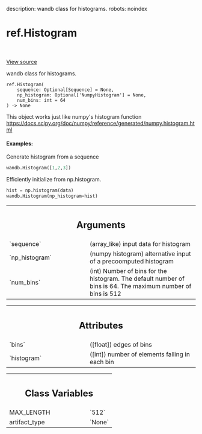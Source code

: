 description: wandb class for histograms.
robots: noindex

# ref.Histogram

<!-- Insert buttons and diff -->

<table class="tfo-notebook-buttons tfo-api nocontent" align="left">

</table>

<a target="_blank" href="https://charlesfrye.gitbook.io/docs-box/library/sdk/data_types.py">View source</a>



wandb class for histograms.

<pre class="devsite-click-to-copy prettyprint lang-py tfo-signature-link">
<code>ref.Histogram(
    sequence: Optional[Sequence] = None,
    np_histogram: Optional['NumpyHistogram'] = None,
    num_bins: int = 64
) -> None
</code></pre>



<!-- Placeholder for "Used in" -->

This object works just like numpy's histogram function
https://docs.scipy.org/doc/numpy/reference/generated/numpy.histogram.html

#### Examples:

Generate histogram from a sequence
```python
wandb.Histogram([1,2,3])
```

Efficiently initialize from np.histogram.
```python
hist = np.histogram(data)
wandb.Histogram(np_histogram=hist)
```



<!-- Tabular view -->
 <table class="responsive fixed orange">
<colgroup><col width="214px"><col></colgroup>
<tr><th colspan="2"><h2 class="add-link">Arguments</h2></th></tr>

<tr>
<td>
`sequence`
</td>
<td>
(array_like) input data for histogram
</td>
</tr><tr>
<td>
`np_histogram`
</td>
<td>
(numpy histogram) alternative input of a precoomputed histogram
</td>
</tr><tr>
<td>
`num_bins`
</td>
<td>
(int) Number of bins for the histogram.  The default number of bins
is 64.  The maximum number of bins is 512
</td>
</tr>
</table>





<!-- Tabular view -->
 <table class="responsive fixed orange">
<colgroup><col width="214px"><col></colgroup>
<tr><th colspan="2"><h2 class="add-link">Attributes</h2></th></tr>

<tr>
<td>
`bins`
</td>
<td>
([float]) edges of bins
</td>
</tr><tr>
<td>
`histogram`
</td>
<td>
([int]) number of elements falling in each bin
</td>
</tr>
</table>





<!-- Tabular view -->
 <table class="responsive fixed orange">
<colgroup><col width="214px"><col></colgroup>
<tr><th colspan="2"><h2 class="add-link">Class Variables</h2></th></tr>

<tr>
<td>
MAX_LENGTH<a id="MAX_LENGTH"></a>
</td>
<td>
`512`
</td>
</tr><tr>
<td>
artifact_type<a id="artifact_type"></a>
</td>
<td>
`None`
</td>
</tr>
</table>

